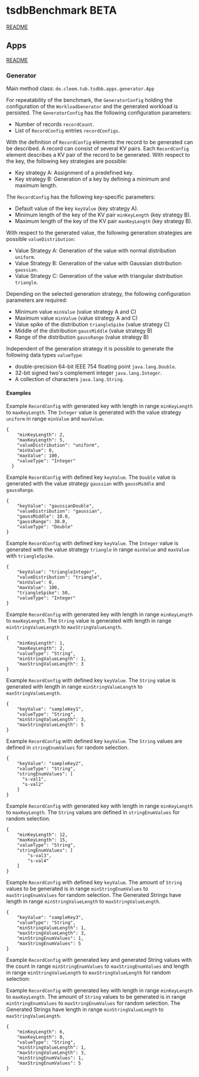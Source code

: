# tsdbBenchmark BETA

[README](../../README.md)

## Apps

[README](../README.md)

### Generator

Main method class: `de.cleem.tub.tsdbb.apps.generator.App`

For repeatability of the benchmark, the `GeneratorConfig` holding the configuration of the `WorkloadGenerator` and
the generated workload is persisted.
The `GeneratorConfig` has the following configuration parameters:

- Number of records `recordCount`.
- List of `RecordConfig` entries `recordConfigs`.

With the definition of `RecordConfig` elements the record to be generated can be described.
A record can consist of several KV pairs.
Each `RecordConfig` element describes a KV pair of the record to be generated.
With respect to the key, the following key strategies are possible:

- Key strategy A: Assignment of a predefined key.
- Key strategy B: Generation of a key by defining a minimum and maximum length.

The `RecordConfig` has the following key-specific parameters:

- Default value of the key `keyValue` (key strategy A).
- Minimum length of the key of the KV pair `minKeyLength` (key strategy B).
- Maximum length of the key of the KV pair `maxKeyLength` (key strategy B).

With respect to the generated value, the following generation strategies are possible `valueDistribution`:

- Value Strategy A: Generation of the value with normal distribution `uniform`.
- Value Strategy B: Generation of the value with Gaussian distribution `gaussian`.
- Value Strategy C: Generation of the value with triangular distribution `triangle`.

Depending on the selected generation strategy, the following configuration parameters are required:

- Minimum value `minValue` (value strategy A and C)
- Maximum value `minValue` (value strategy A and C)
- Value spike of the distribution `triangleSpike` (value strategy C)
- Middle of the distribution `gaussMiddle` (value strategy B)
- Range of the distribution `gaussRange` (value strategy B)

Independent of the generation strategy it is possible to generate the following data types `valueType`:

- double-precision 64-bit IEEE 754 floating point `java.lang.Double`.
- 32-bit signed two's complement integer `java.lang.Integer`.
- A collection of characters  `java.lang.String`.

#### Examples

Example `RecordConfig` with generated key with length in range `minKeyLength` to `maxKeyLength`.
The `Integer` value is generated with the value strategy `uniform` in range `minValue` and `maxValue`.

```
{
    "minKeyLength": 2,
    "maxKeyLength": 5,
    "valueDistribution": "uniform",
    "minValue": 0,
    "maxValue": 100,
    "valueType": "Integer"
  }
```

Example `RecordConfig` with defined key `keyValue`.
The `Double` value is generated with the value strategy `gaussian` with `gaussMiddle` and `gaussRange`.

```
{
    "keyValue": "gaussianDouble",
    "valueDistribution": "gaussian",
    "gaussMiddle": 10.0,
    "gaussRange": 30.0,
    "valueType": "Double"
}
```

Example `RecordConfig` with defined key `keyValue`.
The `Integer` value is generated with the value strategy `triangle` in range `minValue` and `maxValue` with `triangleSpike`.

```
{
    "keyValue": "triangleInteger",
    "valueDistribution": "triangle",
    "minValue": 0,
    "maxValue": 100,
    "triangleSpike": 50,
    "valueType": "Integer"
}
```

Example `RecordConfig` with generated key with length in range `minKeyLength` to `maxKeyLength`.
The `String` value is generated with length in range `minStringValueLength` to `maxStringValueLength`.

```
{
    "minKeyLength": 1,
    "maxKeyLength": 2,
    "valueType": "String",
    "minStringValueLength": 1,
    "maxStringValueLength": 3
}
```

Example `RecordConfig` with defined key `keyValue`.
The `String` value is generated with length in range `minStringValueLength` to `maxStringValueLength`.

```
{
    "keyValue": "sampleKey1",
    "valueType": "String",
    "minStringValueLength": 3,
    "maxStringValueLength": 5
}
```

Example `RecordConfig` with defined key `keyValue`.
The `String` values are defined in `stringEnumValues` for random selection.

```
{
    "keyValue": "sampleKey2",
    "valueType": "String",
    "stringEnumValues": [
      "s-val1",
      "s-val2"
    ]
}
```

Example `RecordConfig` with generated key with length in range `minKeyLength` to `maxKeyLength`.
The `String` values are defined in `stringEnumValues` for random selection.

```
{
    "minKeyLength": 12,
    "maxKeyLength": 15,
    "valueType": "String",
    "stringEnumValues": [
        "s-val3",
        "s-val4"
    ]
}
```

Example `RecordConfig` with defined key `keyValue`.
The amount of `String` values to be generated is in range `minStringEnumValues` to `maxStringEnumValues` for random selection.
The Generated Strings have length in range `minStringValueLength` to `maxStringValueLength`.

```
{
    "keyValue": "sampleKey3",
    "valueType": "String",
    "minStringValueLength": 1,
    "maxStringValueLength": 3,
    "minStringEnumValues": 1,
    "maxStringEnumValues": 5
}
```

Example `RecordConfig` with generated key and generated String values with the count in range `minStringEnumValues` to `maxStringEnumValues` and length in range `minStringValueLength` to `maxStringValueLength` for random selection:


Example `RecordConfig` with generated key with length in range `minKeyLength` to `maxKeyLength`.
The amount of `String` values to be generated is in range `minStringEnumValues` to `maxStringEnumValues` for random selection.
The Generated Strings have length in range `minStringValueLength` to `maxStringValueLength`.

```
{
    "minKeyLength": 6,
    "maxKeyLength": 8,
    "valueType": "String",
    "minStringValueLength": 1,
    "maxStringValueLength": 3,
    "minStringEnumValues": 1,
    "maxStringEnumValues": 5
}
```
